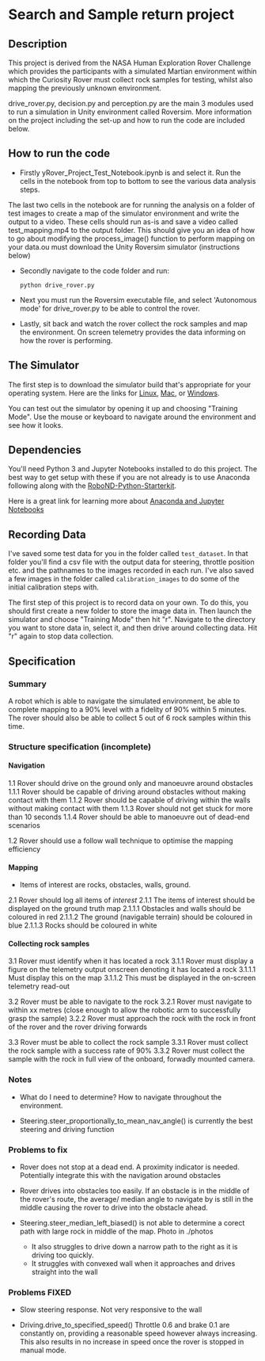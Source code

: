 # Search and Sample return project

## Description

This project is derived from the NASA Human Exploration Rover Challenge which provides the participants with a simulated Martian environment within which the Curiosity Rover must collect rock samples for testing, whilst also mapping the previously unknown environment. 

drive_rover.py, decision.py and perception.py are the main 3 modules used to run a simulation in Unity environment called Roversim. More information on the project including the set-up and how to run the code are included below.

## How to run the code

- Firstly yRover_Project_Test_Notebook.ipynb is and select it. Run the cells in the notebook from top to bottom to see the various data analysis steps.

The last two cells in the notebook are for running the analysis on a folder of test images to create a map of the simulator environment and write the output to a video. These cells should run as-is and save a video called test_mapping.mp4 to the output folder. This should give you an idea of how to go about modifying the process_image() function to perform mapping on your data.ou must download the Unity Roversim simulator (instructions below)
- Secondly navigate to the code folder and run:

      python drive_rover.py
      
- Next you must run the Roversim executable file, and select 'Autonomous mode' for drive_rover.py to be able to control the rover.
- Lastly, sit back and watch the rover collect the rock samples and map the environment. On screen telemetry provides the data informing on how the rover is performing.

## The Simulator
The first step is to download the simulator build that's appropriate for your operating system.  Here are the links for [Linux](https://s3-us-west-1.amazonaws.com/udacity-robotics/Rover+Unity+Sims/Linux_Roversim.zip), [Mac](	https://s3-us-west-1.amazonaws.com/udacity-robotics/Rover+Unity+Sims/Mac_Roversim.zip), or [Windows](https://s3-us-west-1.amazonaws.com/udacity-robotics/Rover+Unity+Sims/Windows_Roversim.zip).  

You can test out the simulator by opening it up and choosing "Training Mode".  Use the mouse or keyboard to navigate around the environment and see how it looks.

## Dependencies
You'll need Python 3 and Jupyter Notebooks installed to do this project.  The best way to get setup with these if you are not already is to use Anaconda following along with the [RoboND-Python-Starterkit](https://github.com/ryan-keenan/RoboND-Python-Starterkit). 


Here is a great link for learning more about [Anaconda and Jupyter Notebooks](https://classroom.udacity.com/courses/ud1111)

## Recording Data
I've saved some test data for you in the folder called `test_dataset`.  In that folder you'll find a csv file with the output data for steering, throttle position etc. and the pathnames to the images recorded in each run.  I've also saved a few images in the folder called `calibration_images` to do some of the initial calibration steps with.  

The first step of this project is to record data on your own.  To do this, you should first create a new folder to store the image data in.  Then launch the simulator and choose "Training Mode" then hit "r".  Navigate to the directory you want to store data in, select it, and then drive around collecting data.  Hit "r" again to stop data collection.

## Specification

### Summary

A robot which is able to navigate the simulated environment, be able to complete mapping to a 90% level with a fidelity of 90% within 5 minutes. The rover should also be able to collect 5 out of 6 rock samples within this time. 

### Structure specification (incomplete)

#### Navigation
1.1 Rover should drive on the ground only and manoeuvre around obstacles
	1.1.1 Rover should be capable of driving around obstacles without making contact with them
	1.1.2 Rover should be capable of driving within the walls without making contact with them
	1.1.3 Rover should not get stuck for more than 10 seconds
	1.1.4 Rover should be able to manoeuvre out of dead-end scenarios

1.2 Rover should use a follow wall technique to optimise the mapping efficiency


#### Mapping

* Items of interest are rocks, obstacles, walls, ground.

2.1 Rover should log all items of *interest* 
	2.1.1 The items of interest should be displayed on the ground truth map 
		2.1.1.1 Obstacles and walls should be coloured in red
		2.1.1.2 The ground (navigable terrain) should be coloured in blue
		2.1.1.3 Rocks should be coloured in white

#### Collecting rock samples

3.1 Rover must identify when it has located a rock
	3.1.1 Rover must display a figure on the telemetry output onscreen denoting it has located a rock
		3.1.1.1 Must display this on the map
		3.1.1.2 This must be displayed in the on-screen telemetry read-out

3.2 Rover must be able to navigate to the rock
	3.2.1 Rover must navigate to within xx metres (close enough to allow the robotic arm to successfully grasp the sample)
	3.2.2 Rover must approach the rock with the rock in front of the rover and the rover driving forwards

3.3 Rover must be able to collect the rock sample
	3.3.1 Rover must collect the rock sample with a success rate of 90%
	3.3.2 Rover must collect the sample with the rock in full view of the onboard, forwadly mounted camera.

### Notes

- What do I need to determine? How to navigate throughout the environment.

- Steering.steer_proportionally_to_mean_nav_angle() is currently the best steering and driving function


### Problems to fix
- Rover does not stop at a dead end. A proximity indicator is needed. Potentially integrate this with the navigation around obstacles

- Rover drives into obstacles too easily. If an obstacle is in the middle of the rover's route, the average/ median angle to navigate by is still in the middle causing the rover to drive into the obstacle ahead. 

- Steering.steer_median_left_biased() is not able to determine a corect path with large rock in middle of the map. Photo in ./photos
    - It also struggles to drive down a narrow path to the right as it is driving too quickly.
    - It struggles with convexed wall when it approaches and drives straight into the wall 

### Problems FIXED
- Slow steering response. Not very responsive to the wall

- Driving.drive_to_specified_speed()
	Throttle 0.6 and brake 0.1 are constantly on, providing a reasonable speed however always increasing. This also results in no increase in speed once the rover is stopped in manual mode.
